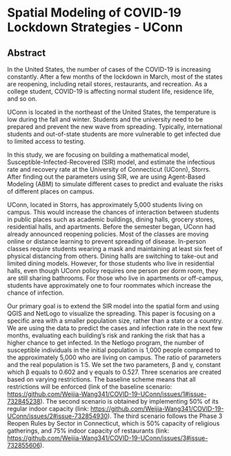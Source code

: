 # Spatial Modeling of COVID-19 Lockdown Strategies - UConn

## Abstract
In the United States, the number of cases of the COVID-19 is increasing constantly. After a few months of the lockdown in March, most of the states are reopening, including retail stores, restaurants, and recreation. As a college student, COVID-19 is affecting normal student life, residence life, and so on. 

UConn is located in the northeast of the United States, the temperature is low during the fall and winter. Students and the university need to be prepared and prevent the new wave from spreading. Typically, international students and out-of-state students are more vulnerable to get infected due to limited access to testing.

In this study, we are focusing on building a mathematical model, Susceptible-Infected-Recovered (SIR) model, and estimate the infectious rate and recovery rate at the University of Connecticut (UConn), Storrs. After finding out the parameters using SIR, we are using Agent-Based Modeling (ABM) to simulate different cases to predict and evaluate the risks of different places on campus. 

UConn, located in Storrs, has approximately 5,000 students living on campus. This would increase the chances of interaction between students in public places such as academic buildings, dining halls, grocery stores, residential halls, and apartments. Before the semester began, UConn had already announced reopening policies. Most of the classes are moving online or distance learning to prevent spreading of disease. In-person classes require students wearing a mask and maintaining at least six feet of physical distancing from others. Dining halls are switching to take-out and limited dining models. However, for those students who live in residential halls, even though UConn policy requires one person per dorm room, they are still sharing bathrooms. For those who live in apartments or off-campus, students have approximately one to four roommates which increase the chance of infection. 

Our primary goal is to extend the SIR model into the spatial form and using QGIS and NetLogo to visualize the spreading. This paper is focusing on a specific area with a smaller population size, rather than a state or a country. We are using the data to predict the cases and infection rate in the next few months, evaluating each building’s risk and ranking the risk that has a higher chance to get infected. In the Netlogo program, the number of susceptible individuals in the initial population is 1,000 people compared to the approximately 5,000 who are living on campus. The ratio of parameters and the real population is 1:5. We set the two parameters, β and γ, constant which β equals to 0.602 and γ equals to 0.527. Three scenarios are created based on varying restrictions. The baseline scheme means that all restrictions will be enforced (link of the baseline scenario: https://github.com/Weijia-Wang341/COVID-19-UConn/issues/1#issue-732845238). The second scenario is obtained by implementing 50% of its regular indoor capacity (link: https://github.com/Weijia-Wang341/COVID-19-UConn/issues/2#issue-732854930). The third scenario follows the Phase 3 Reopen Rules by Sector in Connecticut, which is 50% capacity of religious gatherings, and 75% indoor capacity of restaurants (link: https://github.com/Weijia-Wang341/COVID-19-UConn/issues/3#issue-732855606).
